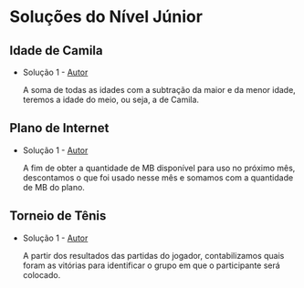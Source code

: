 # Soluções do Nível Júnior

## Idade de Camila
- Solução 1 - [Autor](https://github.com/Kk3tillen) <Insira o link para o seu github nos parenteses>

    A soma de todas as idades com a subtração da maior e da menor idade, teremos a idade do meio, ou seja, a de Camila.

## Plano de Internet
- Solução 1 - [Autor](https://github.com/thuthu-c) <Insira o link para o seu github nos parenteses>

    A fim de obter a quantidade de MB disponível para uso no próximo mês, descontamos o que foi usado nesse mês e somamos com a quantidade de MB do plano. 

## Torneio de Tênis
- Solução 1 - [Autor](https://github.com/MaduSSouza) <Insira o link para o seu github nos parenteses>

    A partir dos resultados das partidas do jogador, contabilizamos quais foram as vitórias para identificar o grupo em que o participante será colocado.
